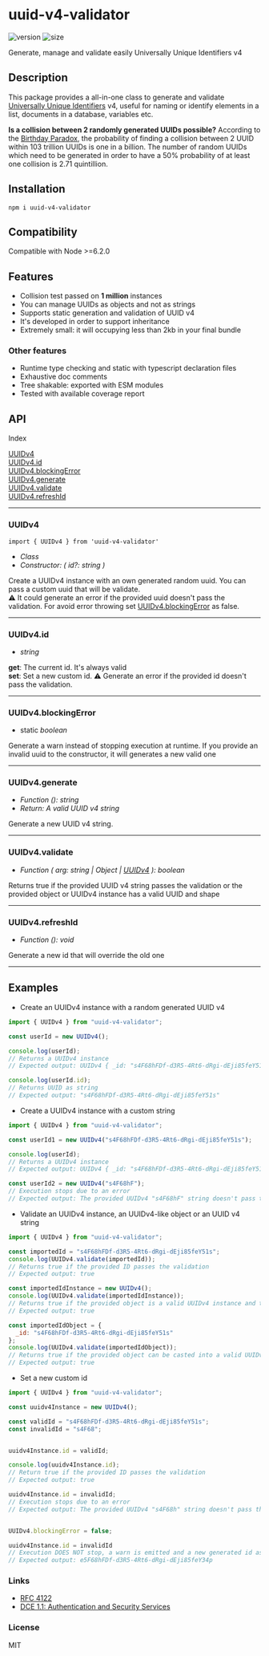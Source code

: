 # uuid-v4-validator

![version](https://img.shields.io/npm/v/uuid-v4-validator)
![size](https://img.shields.io/bundlephobia/min/uuid-v4-validator)

Generate, manage and validate easily Universally Unique Identifiers v4

## Description

This package provides a all-in-one class to generate and validate [Universally Unique Identifiers](<https://en.wikipedia.org/wiki/Universally_unique_identifier#Version_4_(random)>) v4, useful for naming or identify elements in a list, documents in a database, variables etc.

**Is a collision between 2 randomly generated UUIDs possible?**
According to the [Birthday Paradox](https://en.wikipedia.org/wiki/Birthday_problem), the probability of finding a collision between 2 UUID within 103 trillion UUIDs is one in a billion. The number of random UUIDs which need to be generated in order to have a 50% probability of at least one collision is 2.71 quintillion.

## Installation

```cli
npm i uuid-v4-validator
```

## Compatibility

Compatible with Node >=6.2.0

## Features
- Collision test passed on **1 million** instances
- You can manage UUIDs as objects and not as strings
- Supports static generation and validation of UUID v4
- It's developed in order to support inheritance
- Extremely small: it will occupying less than 2kb in your final bundle

### Other features
- Runtime type checking and static with typescript declaration files
- Exhaustive doc comments
- Tree shakable: exported with ESM modules
- Tested with available coverage report


## API

Index

[UUIDv4](#UUIDv4)\
[UUIDv4.id](#UUIDv4id)\
[UUIDv4.blockingError](#UUIDv4blockingError)\
[UUIDv4.generate](#UUIDv4generate)\
[UUIDv4.validate](#UUIDv4validate)\
[UUIDv4.refreshId](#UUIDv4refreshId)

---

### UUIDv4

```import { UUIDv4 } from 'uuid-v4-validator'```

- _Class_
- _Constructor: ( id?: string )_

Create a UUIDv4 instance with an own generated random uuid. You can pass a custom uuid that will be validate.\
⚠ It could generate an error if the provided uuid doesn't pass the validation. For avoid error throwing set [UUIDv4.blockingError](#UUIDv4blockingError) as false.

---

### UUIDv4.id

- _string_

**get**: The current id. It's always valid\
**set**: Set a new custom id. ⚠ Generate an error if the provided id doesn't pass the validation.

---

### UUIDv4.blockingError

- static _boolean_

Generate a warn instead of stopping execution at runtime. If you provide an invalid uuid to the constructor, it will generates a new valid one

---

### UUIDv4.generate

- _Function (): string_
- _Return: A valid UUID v4 string_

Generate a new UUID v4 string.

---

### UUIDv4.validate

- _Function ( arg: string | Object | [UUIDv4](UUIDv4) ): boolean_

Returns true if the provided UUID v4 string passes the validation or the provided object or UUIDv4 instance has a valid UUID and shape

---

### UUIDv4.refreshId

- _Function (): void_

Generate a new id that will override the old one

---

## Examples

- Create an UUIDv4 instance with a random generated UUID v4

```js
import { UUIDv4 } from "uuid-v4-validator";

const userId = new UUIDv4();

console.log(userId);
// Returns a UUIDv4 instance
// Expected output: UUIDv4 { _id: "s4F68hFDf-d3R5-4Rt6-dRgi-dEji85feY51s" }

console.log(userId.id);
// Returns UUID as string
// Expected output: "s4F68hFDf-d3R5-4Rt6-dRgi-dEji85feY51s"
```

- Create a UUIDv4 instance with a custom string

```js
import { UUIDv4 } from "uuid-v4-validator";

const userId1 = new UUIDv4("s4F68hFDf-d3R5-4Rt6-dRgi-dEji85feY51s");

console.log(userId);
// Returns a UUIDv4 instance
// Expected output: UUIDv4 { _id: "s4F68hFDf-d3R5-4Rt6-dRgi-dEji85feY51s" }

const userId2 = new UUIDv4("s4F68hF");
// Execution stops due to an error
// Expected output: The provided UUIDv4 "s4F68hF" string doesn't pass the validation. Use a valid UUIDv4 string or generate a new one
```

- Validate an UUIDv4 instance, an UUIDv4-like object or an UUID v4 string

```js
import { UUIDv4 } from "uuid-v4-validator";

const importedId = "s4F68hFDf-d3R5-4Rt6-dRgi-dEji85feY51s";
console.log(UUIDv4.validate(importedId));
// Returns true if the provided ID passes the validation
// Expected output: true

const importedIdInstance = new UUIDv4();
console.log(UUIDv4.validate(importedIdInstance));
// Returns true if the provided object is a valid UUIDv4 instance and the ID passes the validation
// Expected output: true

const importedIdObject = {
  _id: "s4F68hFDf-d3R5-4Rt6-dRgi-dEji85feY51s"
};
console.log(UUIDv4.validate(importedIdObject));
// Returns true if the provided object can be casted into a valid UUIDv4 instance and the ID passes the validation
// Expected output: true
```

- Set a new custom id

```js
import { UUIDv4 } from "uuid-v4-validator";

const uuidv4Instance = new UUIDv4();

const validId = "s4F68hFDf-d3R5-4Rt6-dRgi-dEji85feY51s";
const invalidId = "s4F68";


uuidv4Instance.id = validId;

console.log(uuidv4Instance.id);
// Return true if the provided ID passes the validation
// Expected output: true

uuidv4Instance.id = invalidId;
// Execution stops due to an error
// Expected output: The provided UUIDv4 "s4F68h" string doesn't pass the validation. Use a valid UUIDv4 string or generate a new one


UUIDv4.blockingError = false;

uuidv4Instance.id = invalidId
// Execution DOES NOT stop, a warn is emitted and a new generated id assigned to the instance
// Expected output: e5F68hFDf-d3R5-4Rt6-dRgi-dEji85feY34p

```

### Links

- [RFC 4122](http://tools.ietf.org/html/rfc4122)
- [DCE 1.1: Authentication and Security Services](http://pubs.opengroup.org/onlinepubs/9696989899/chap5.htm#tagcjh_08_02_01_01)

### License

MIT

